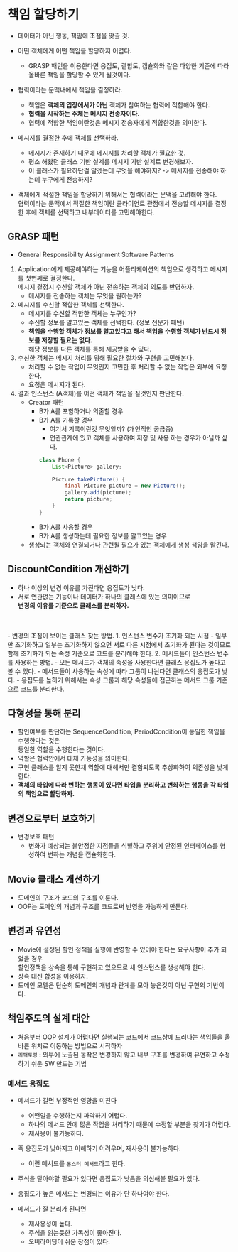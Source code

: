# 책임 할당하기
- 데이터가 아닌 행동, 책임에 초점을 맞출 것.
- 어떤 객체에게 어떤 책임을 할당하지 어렵다.
    - GRASP 패턴을 이용한다면 응집도, 결합도, 캡슐화와 같은 다양한 기준에 따라 올바른 책임을 할당할 수 있게 될것이다.
- 협력이라는 문맥내에서 책임을 결정하라.
    - 책임은 **객체의 입장에서가 아닌** 객체가 참여하는 협력에 적합해야 한다.
    - **협력을 시작하는 주체는 메시지 전송자이다.**
    - 협력에 적합한 책임이란것은 메시지 전송자에게 적합한것을 의미한다.

- 메시지를 결정한 후에 객체를 선택하라. 
    - 메시지가 존재하기 때문에 메시지를 처리할 객체가 필요한 것.
    - 평소 해왔던 클래스 기반 설계를 메시지 기반 설계로 변경해보자.
    - 이 클래스가 필요하단걸 알겠는데 무엇을 해야하지? -> 메시지를 전송해야 하는데 누구에게 전송하지?

- 객체에게 적절한 책임을 할당하기 위해서는 협력이라는 문맥을 고려해야 한다. <br>
협력이라는 문맥에서 적절한 책임이란 클라이언트 관점에서 전송할 메시지를 결정한 후에
객체를 선택하고 내부데이터를 고민해야한다.    

## GRASP 패턴
- General Responsibility Assignment Software Patterns
1. Application에게 제공해야하는 기능을 어플리케이션의 책임으로 생각하고 메시지를 첫번째로 결정한다. <br>
    메시지 결정시 수신할 객체가 아닌 전송하는 객체의 의도를 반영하자.
    - 메시지를 전송하는 객체는 무엇을 원하는가?
2. 메시지를 수신할 적합한 객체를 선택한다.
    - 메시지를 수신할 적합한 객체는 누구인가?
    - 수신할 정보를 알고있는 객체를 선택한다. (정보 전문가 패턴) 
    - **책임을 수행할 객체가 정보를 알고있다고 해서 책임을 수행할 객체가 반드시 정보를 저장할 필요는 없다.** <br>
    해당 정보를 다른 객체를 통해 제공받을 수 있다.
3. 수신한 객체는 메시지 처리를 위해 필요한 절차와 구현을 고민해본다.
    - 처리할 수 없는 작업이 무엇인지 고민한 후 처리할 수 없는 작업은 외부에 요청한다.
    - 요청은 메시지가 된다.
4. 결과 인스턴스 (A객체)를 어떤 객체가 책임을 질것인지 판단한다.
    - Creator 패턴
        - B가 A를 포함하거나 의존할 경우
        - B가 A를 기록할 경우
            - 여기서 기록이란것 무엇일까? (개인적인 궁금증)
            - 연관관계에 있고 객체를 사용하여 저장 및 사용 하는 경우가 아닐까 싶다.
            ```java
            class Phone {
                List<Picture> gallery;
          
                Picture takePicture() {
                    final Picture picture = new Picture();
                    gallery.add(picture);
                    return picture;
                }
            }
            ```
        - B가 A를 사용할 경우
        - B가 A를 생성하는데 필요한 정보를 알고있는 경우
     - 생성되는 객체와 연결되거나 관련될 필요가 있는 객체에게 생성 책임을 맡긴다.

## DiscountCondition 개선하기
- 하나 이상의 변경 이유를 가진다면 응집도가 낮다.
- 서로 연관없는 기능이나 데이터가 하나의 클래스에 있는 의미이므로 <br>
**변경의 이유를 기준으로 클래스를 분리하자.**
<br>
<br>
- 변경의 조짐이 보이는 클래스 찾는 방법.
    1. 인스턴스 변수가 초기화 되는 시점
        - 일부만 초기화하고 일부는 초기화하지 않으면 서로 다른 시점에서 초기화가 된다는 것이므로<br>
        함께 초기화가 되는 속성 기준으로 코드를 분리해야 한다.
    2. 메서드들이 인스턴스 변수를 사용하는 방법.
        - 모든 메서드가 객체의 속성을 사용한다면 클래스 응집도가 높다고 볼 수 있다.
        - 메서드들이 사용하는 속성에 따라 그룹이 나뉜다면 클래스의 응집도가 낮다.
        - 응집도를 높히기 위해서는 속성 그룹과 해당 속성들에 접근하는 메서드 그룹 기준으로 코드를 분리한다.

## 다형성을 통해 분리           
- 할인여부를 판단하는 SequenceCondition, PeriodCondition이 동일한 책임을 수행한다는 것은 <br>
동일한 역할을 수행한다는 것이다.
- 역할은 협력안에서 대체 가능성을 의미한다.
- 구현 클래스를 알지 못한채 역할에 대해서만 결합되도록 추상화하여 의존성을 낮게 한다.
- **객체의 타입에 따라 변하는 행동이 있다면 타입을 분리하고 변화하는 행동을 각 타입의 책임으로 할당하자.**

## 변경으로부터 보호하기
- 변경보호 패턴
    - 변화가 예상되는 불안정한 지점들을 식별하고 주위에 안정된 인터페이스를 형성하여 변하는 개념을 캡슐화한다.

## Movie 클래스 개선하기
- 도메인의 구조가 코드의 구조를 이룬다.
- OOP는 도메인의 개념과 구조를 코드로써 반영을 가능하게 만든다.

## 변경과 유연성
- Movie에 설정된 할인 정책을 실행에 반영할 수 있어야 한다는 요구사항이 추가 되었을 경우 <br>
할인정책을 상속을 통해 구현하고 있으므로 새 인스턴스를 생성해야 한다.
- 상속 대신 합성을 이용하자.
- 도메인 모델은 단순히 도메인의 개념과 관계를 모아 놓은것이 아닌 구현의 기반이다.

## 책임주도의 설계 대안
- 처음부터 OOP 설계가 어렵다면 실행되는 코드에서 코드상에 드러나는 책임들을 올바른 위치로 이동하는 방법으로 시작하자
- `리팩토링` : 외부에 노출된 동작은 변경하지 않고 내부 구조를 변경하여 유연하고 수정하기 쉬운 SW 만드는 기법

### 메서드 응집도
- 메서드가 길면 부정적인 영향을 미친다
    - 어떤일을 수행하는지 파악하기 어렵다.
    - 하나의 메서드 안에 많은 작업을 처리하기 때문에 수정할 부분을 찾기가 어렵다.
    - 재사용이 불가능하다.
- 즉 응집도가 낮아지고 이해하기 어려우며, 재사용이 불가능하다.
    - 이런 메서드를 `몬스터 메서드`라고 한다.
- 주석을 달아야할 필요가 있다면 응집도가 낮음을 의심해볼 필요가 있다.
- 응집도가 높은 메서드는 변경되는 이유가 단 하나여야 한다.

- 메서드가 잘 분리가 된다면
    - 재사용성이 높다.
    - 주석을 읽는듯한 가독성이 좋아진다.
    - 오버라이딩이 쉬운 장점이 있다.
